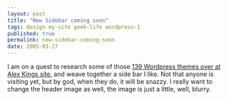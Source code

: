 ```yaml
---
layout: post
title: "New Sidebar coming soon"
tags: design my-site geek-life wordpress-1
published: true
permalink: new-sidebar-coming-soon
date: 2005-03-27
---
```


I am on a quest to research some of those <a href="http://www.alexking.org/index.php?content=software/wordpress/themes.php">139 Wordpress themes over at Alex Kings site</a>, and weave together a side bar I like.  Not that anyone is visiting yet, but by god, when they do, it will be snazzy.  I really want to change the header image as well, the image is just a little, well, blurry.
